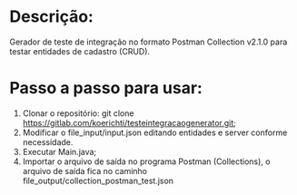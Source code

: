 # Descrição:
Gerador de teste de integração no formato Postman Collection v2.1.0 para testar entidades de cadastro (CRUD).

# Passo a passo para usar:
1. Clonar o repositório: git clone https://gitlab.com/koerichti/testeintegracaogenerator.git;
2. Modificar o file_input/input.json editando entidades e server conforme necessidade.
3. Executar Main.java;
4. Importar o arquivo de saída no programa Postman (Collections), o arquivo de saída fica no caminho file_output/collection_postman_test.json
